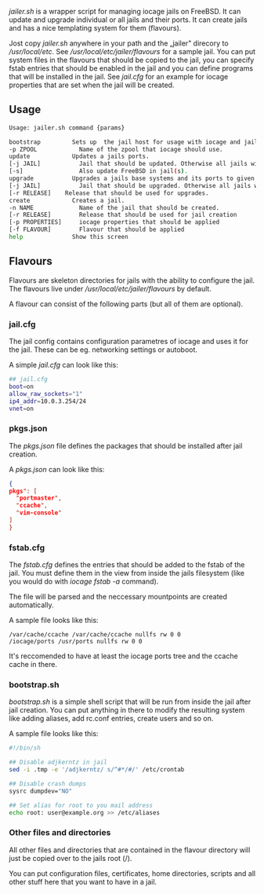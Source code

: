 _jailer.sh_ is a wrapper script for managing iocage jails on FreeBSD. It can update and upgrade individual or all jails and their ports. It can create jails and has a nice templating system for them (flavours).

Jost copy _jailer.sh_ anywhere in your path and the „jailer" direcory to _/usr/local/etc_. See _/usr/local/etc/jailer/flavours_ for a sample jail. You can put system files in the flavours that should be copied to the jail, you can specify fstab entries that should be enabled in the jail and you can define programs that will be installed in the jail. See _jail.cfg_ for an example for iocage properties that are set when the jail will be created.

## Usage

  ```sh
Usage: jailer.sh command {params}

bootstrap         Sets up  the jail host for usage with iocage and jailer.sh.
  -p ZPOOL            Name of the zpool that iocage should use.
update            Updates a jails ports.
  [-j JAIL]           Jail that should be updated. Otherwise all jails will be processed.
  [-s]                Also update FreeBSD in jail(s).
upgrade           Upgrades a jails base systems and its ports to given FreeBSD release.
  [-j JAIL]           Jail that should be upgraded. Otherwise all jails will be processed.
  [-r RELEASE]    Release that should be used for upgrades.
create            Creates a jail.
  -n NAME             Name of the jail that should be created.
  [-r RELEASE]        Release that should be used for jail creation
  [-p PROPERTIES]     iocage properties that should be applied
  [-f FLAVOUR]        Flavour that should be applied
help              Show this screen
  ```

## Flavours

Flavours are skeleton directories for jails with the ability to configure the jail. The flavours live under _/usr/local/etc/jailer/flavours_ by default.

A flavour can consist of the following parts (but all of them are optional).

### jail.cfg

The jail config contains configuration parametres of iocage and uses it for the jail. These can be eg. networking settings or autoboot.

A simple _jail.cfg_ can look like this:
  ```sh
## jail.cfg
boot=on
allow_raw_sockets="1"
ip4_addr=10.0.3.254/24
vnet=on
  ```
### pkgs.json

The _pkgs.json_ file defines the packages that should be installed after jail creation.

A _pkgs.json_ can look like this:

  ```json
{
  pkgs": [
    "portmaster",
    "ccache",
    "vim-console"
  ]
}
  ```

### fstab.cfg

The _fstab.cfg_ defines the entries that should be added to the fstab of the jail. You must define them in the view from inside the jails filesystem (like you would do with _iocage fstab -a_ command).

The file will be parsed and the neccessary mountpoints are created automatically.

A sample file looks like this:

   ```fstab
/var/cache/ccache /var/cache/ccache nullfs rw 0 0
/iocage/ports /usr/ports nullfs rw 0 0
   ```

It's reccomended to have at least the iocage ports tree and the ccache cache in there.

### bootstrap.sh

_bootstrap.sh_ is a simple shell script that will be run from inside the jail after jail creation. You can put anything in there to modify the resulting system like adding aliases, add rc.conf entries, create users and so on.

A sample file looks like this:

  ```sh
#!/bin/sh

## Disable adjkerntz in jail
sed -i .tmp -e '/adjkerntz/ s/^#*/#/' /etc/crontab

## Disable crash dumps
sysrc dumpdev="NO"

## Set alias for root to you mail address
echo root: user@example.org >> /etc/aliases

  ```

### Other files and directories

All other files and directories that are contained in the flavour directory will just be copied over to the jails root (/).

You can put configuration files, certificates, home directories, scripts and all other stuff here that you want to have in a jail.
